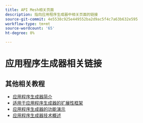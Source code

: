 ```yaml
---
title: API Mesh相关页面
description: 指向应用程序生成器中相关页面的链接
source-git-commit: 4e5538c925e449552ba2d9ac5f4c7a63b632e595
workflow-type: tm+mt
source-wordcount: '65'
ht-degree: 0%

---
```


# 应用程序生成器相关链接

## 其他相关教程

* [应用程序生成器简介](https://experienceleague.adobe.com/docs/commerce-learn/tutorials/adobe-developer-app-builder/introduction-to-app-builder.md)
* [适用于应用程序生成器的扩展性框架](https://experienceleague.adobe.com/docs/commerce-learn/tutorials/adobe-developer-app-builder/extensibility-framework-commerce-eventing.md)
* [应用程序生成器的功能演示](https://experienceleague.adobe.com/docs/commerce-learn/tutorials/adobe-developer-app-builder/app-builder-functional-demonstration.md)
* [应用程序生成器技术概述](https://experienceleague.adobe.com/docs/commerce-learn/tutorials/adobe-developer-app-builder/app-builder-technical-overview.md)
